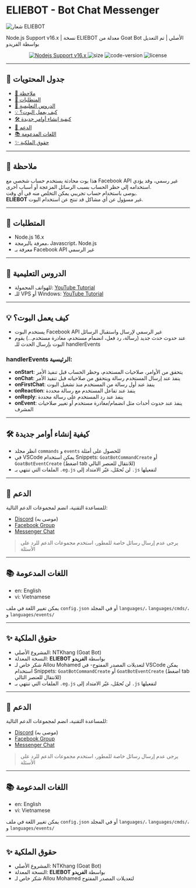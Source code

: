 # ELIEBOT - Bot Chat Messenger

![شعار ELIEBOT](https://i.ibb.co/PZxFWbhY/image.jpg)

Node.js Support v16.x | نسخة ELIEBOT معدلة من Goat Bot الأصلي | تم التعديل بواسطة الفريدو

<p align="center">
	<a href="https://nodejs.org/dist/v16.20.0">
		<img src="https://img.shields.io/badge/Nodejs%20Support-16.x-brightgreen.svg?style=flat-square" alt="Nodejs Support v16.x">
	</a>
	<img alt="size" src="https://img.shields.io/github/repo-size/ntkhang03/Goat-Bot-V2.svg?style=flat-square&label=size">
	<img alt="code-version" src="https://img.shields.io/badge/dynamic/json?color=brightgreen&label=code%20version&prefix=v&query=%24.version&url=https://github.com/ntkhang03/Goat-Bot-V2/raw/main/package.json&style=flat-square">
	<img alt="license" src="https://img.shields.io/badge/license-MIT-green?style=flat-square&color=brightgreen">
</p>

---

## 📑 جدول المحتويات
- [📝 ملاحظة](#-ملاحظة)
- [🚧 المتطلبات](#-المتطلبات)
- [📝 الدروس التعليمية](#-الدروس-التعليمية)
- [💡 كيف يعمل البوت؟](#-كيف-يعمل-البوت)
- [🛠️ كيفية إنشاء أوامر جديدة](#️-كيفية-إنشاء-أوامر-جديدة)
- [💭 الدعم](#-الدعم)
- [📚 اللغات المدعومة](#-اللغات-المدعومة)
- [✨ حقوق الملكية](#-حقوق-الملكية)

---

## 📝 ملاحظة
هذا بوت محادثة يستخدم حساب شخصي مع Facebook API غير رسمي، وقد يؤدي استخدامه إلى حظر الحساب بسبب الرسائل المزعجة أو أسباب أخرى.  
يوصى باستخدام حساب تجريبي يمكن التخلص منه في أي وقت.  
**ELIEBOT** غير مسؤول عن أي مشاكل قد تنتج عن استخدام البوت.

---

## 🚧 المتطلبات
- Node.js 16.x  
- معرفة بالبرمجة، Javascript، Node.js  
- معرفة بـ Facebook API غير الرسمي  

---

## 📝 الدروس التعليمية
- للهواتف المحمولة: [YouTube Tutorial](https://www.youtube.com/watch?v=grVeZ76HlgA)  
- للـ VPS أو Windows: [YouTube Tutorial](https://www.youtube.com/watch?v=uCbSYNQNEwY)  

---

## 💡 كيف يعمل البوت؟
- يستخدم البوت Facebook API غير الرسمي لإرسال واستقبال الرسائل  
- عند حدوث حدث جديد (رسالة، رد فعل، انضمام مستخدم، مغادرة مستخدم...) يقوم البوت بإرسال الحدث للـ handlerEvents  

### handlerEvents الرئيسية:
- **onStart**: يتحقق من الأوامر، صلاحيات المستخدم، وحظر الحساب قبل تنفيذ الأمر  
- **onChat**: ينفذ عند إرسال المستخدم رسالة ويتحقق من صلاحياته قبل تنفيذ الأمر  
- **onFirstChat**: ينفذ عند أول رسالة من المستخدم منذ تشغيل البوت  
- **onReaction**: ينفذ عند تفاعل المستخدم مع رسالة محددة  
- **onReply**: ينفذ عند رد المستخدم على رسالة محددة  
- **onEvent**: ينفذ عند حدوث أحداث مثل انضمام/مغادرة مستخدم أو تغيير صلاحيات المشرف  

---

## 🛠️ كيفية إنشاء أوامر جديدة
- انظر مجلد `commands` و `events` للحصول على أمثلة  
- في VSCode يمكن استخدام Snippets: `GoatBotCommandCreate` أو `GoatBotEventCreate` (اضغط tab للانتقال للعنصر التالي)  
- الملفات التي تنتهي بـ `.eg.js` لن تُحمّل، غيّر الامتداد إلى `.js` لتفعيلها

---

## 💭 الدعم
للمساعدة التقنية، انضم لمجموعات الدعم التالية:  
- [Discord](https://discord.com/invite/DbyGwmkpVY) (موصى به)  
- [Facebook Group](https://www.facebook.com/groups/goatbot)  
- [Messenger Chat](https://m.me/j/Abbq0B-nmkGJUl2C)  

> يرجى عدم إرسال رسائل خاصة للمطور، استخدم مجموعات الدعم للرد على الأسئلة  

---

## 📚 اللغات المدعومة
- en: English  
- vi: Vietnamese  

يمكن تغيير اللغة في ملف `config.json` أو في المجلد `languages/`، `languages/cmds/`، و `languages/events/`

---

## ✨ حقوق الملكية
- المشروع الأصلي: NTKhang (Goat Bot)  
- النسخة المعدلة: **ELIEBOT** بواسطة **الفريدو**  
- شكر خاص لـ Allou Mohamed لتعديلات المصدر المفتوح- في VSCode يمكن استخدام Snippets: `GoatBotCommandCreate` أو `GoatBotEventCreate` (اضغط tab للانتقال للعنصر التالي)  
- الملفات التي تنتهي بـ `.eg.js` لن تُحمّل، غيّر الامتداد إلى `.js` لتفعيلها

---

## 💭 الدعم
للمساعدة التقنية، انضم لمجموعات الدعم التالية:  
- [Discord](https://discord.com/invite/DbyGwmkpVY) (موصى به)  
- [Facebook Group](https://www.facebook.com/groups/goatbot)  
- [Messenger Chat](https://m.me/j/Abbq0B-nmkGJUl2C)  

> يرجى عدم إرسال رسائل خاصة للمطور، استخدم مجموعات الدعم للرد على الأسئلة  

---

## 📚 اللغات المدعومة
- en: English  
- vi: Vietnamese  

يمكن تغيير اللغة في ملف `config.json` أو في المجلد `languages/`، `languages/cmds/`، و `languages/events/`

---

## ✨ حقوق الملكية
- المشروع الأصلي: NTKhang (Goat Bot)  
- النسخة المعدلة: **ELIEBOT** بواسطة **الفريدو**  
- شكر خاص لـ Allou Mohamed لتعديلات المصدر المفتوح
